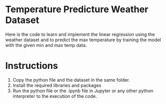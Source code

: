 # Temperature Predicture Weather Dataset
Here is the code to learn and implement the linear regression using the weather dataset and to predict the max temperature by training the model with the given min and max temp data.

# Instructions 
1. Copy the python file and the dataset in the same folder.
2. Install the required libraries and packages
3. Run the python file or the .ipynb file in Jupyter or any other python interpreter to the execution of the code.
